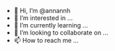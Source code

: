 - 👋 Hi, I’m @annannh
- 👀 I’m interested in ...
- 🌱 I’m currently learning ...
- 💞️ I’m looking to collaborate on ...
- 📫 How to reach me ...

<!---
annannh/annannh is a ✨ special ✨ repository because its `README.md` (this file) appears on your GitHub profile.
You can click the Preview link to take a look at your changes.
--->

